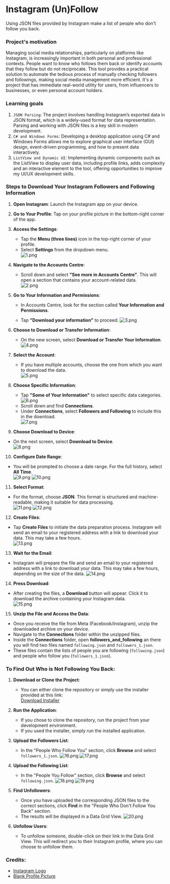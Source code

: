 
# Instagram (Un)Follow

Using JSON files provided by Instagram make a list of people who don't follow you back.

### Project's motivation

Managing social media relationships, particularly on platforms like Instagram, is increasingly important in both personal and professional contexts. People want to know who follows them back or identify accounts that they follow but do not reciprocate. This tool provides a practical solution to automate the tedious process of manually checking followers and followings, making social media management more efficient. It's a project that has immediate real-world utility for users, from influencers to businesses, or even personal account holders.

### Learning goals
1. `JSON Parsing`: The project involves handling Instagram’s exported data in JSON format, which is a widely-used format for data representation. Parsing and working with JSON files is a key skill in modern development.
2. `C# and Windows Forms`: Developing a desktop application using C# and Windows Forms allows me to explore graphical user interface (GUI) design, event-driven programming, and how to present data interactively.
3. `ListView and Dynamic UI`: Implementing dynamic components such as the ListView to display user data, including profile links, adds complexity and an interactive element to the tool, offering opportunities to improve my UI/UX development skills.

### Steps to Download Your Instagram Followers and Following Information

1. **Open Instagram**: Launch the Instagram app on your device.  
  

2. **Go to Your Profile**: Tap on your profile picture in the bottom-right corner of the app.  
   

3. **Access the Settings**:
   - Tap the **Menu (three lines)** icon in the top-right corner of your profile.
   - Select **Settings** from the dropdown menu.  
  ![1.png](/src/1.png)

4. **Navigate to the Accounts Centre**:
   - Scroll down and select **"See more in Accounts Centre"**. This will open a section that contains your account-related data.  
   ![2.png](/src/2.png)

5. **Go to Your Information and Permissions**:
   - In Accounts Centre, look for the section called **Your Information and Permissions**.
  
   - Tap **"Download your information"** to proceed. 
    ![3.png](/src/3.png) 
   
  
6. **Choose to Download or Transfer Information**:
   - On the new screen, select **Download or Transfer Your Information**.  
  ![4.png](/src/4.png)

7. **Select the Account**:
   - If you have multiple accounts, choose the one from which you want to download the data.  
   ![5.png](/src/5.png)

8. **Choose Specific Information**:
   - Tap **"Some of Your Information"** to select specific data categories.
   ![6.png](/src/6.png)
   - Scroll down and find **Connections**.
   - Under **Connections**, select **Followers and Following** to include this in the download.  
   ![7.png](/src/7.png)

9.  **Choose Download to Device**:
   - On the next screen, select **Download to Device**.  
   ![8.png](/src/8.png)

10. **Configure Date Range**:
   - You will be prompted to choose a date range. For the full history, select **All Time**.  
   ![9.png](/src/9.png)
   ![10.png](/src/10.png)

11. **Select Format**:
   - For the format, choose **JSON**. This format is structured and machine-readable, making it suitable for data processing.  
   ![11.png](/src/11.png)
   ![12.png](/src/12.png)

12. **Create Files**:
   - Tap **Create Files** to initiate the data preparation process. Instagram will send an email to your registered address with a link to download your data. This may take a few hours.  
   ![13.png](/src/13.png)

13. **Wait for the Email**:
   - Instagram will prepare the file and send an email to your registered address with a link to download your data. This may take a few hours, depending on the size of the data.
 ![14.png](/src/14.png)

14. **Press Download**:
   - After creating the files, a **Download** button will appear. Click it to download the archive containing your Instagram data.  
   ![15.png](/src/15.png)

15. **Unzip the File and Access the Data**:
   - Once you receive the file from Meta (Facebook/Instagram), unzip the downloaded archive on your device.
   - Navigate to the **Connections** folder within the unzipped files.
   - Inside the **Connections** folder, open **followers_and_following** an there you will find two files named `following.json` and `followers_1.json`.
   - These files contain the lists of people you are following (`following.json`) and people who follow you (`followers_1.json`).

### To Find Out Who is Not Following You Back:

1. **Download or Clone the Project**:
   - You can either clone the repository or simply use the installer provided at this link:  
     [Download Installer](https://drive.google.com/file/d/1mueNMNuqGqPMRUPdTh_k5yREYJqkhWWL/view?usp=sharing)

2. **Run the Application**:
   - If you chose to clone the repository, run the project from your development environment.
   - If you used the installer, simply run the installed application.

3. **Upload the Followers List**:
   - In the "People Who Follow You" section, click **Browse** and select `followers_1.json`.
    ![16.png](/src/16.png)
    ![17.png](/src/17.png)

4. **Upload the Following List**:
   - In the "People You Follow" section, click **Browse** and select `following.json`.
    ![18.png](/src/18.png)
    ![19.png](/src/19.png)


5. **Find Unfollowers**:
   - Once you have uploaded the corresponding JSON files to the correct sections, click **Find** in the "People Who Don't Follow You Back" section.
   - The results will be displayed in a Data Grid View.
    ![20.png](/src/20.png)

6. **Unfollow Users**:
   - To unfollow someone, double-click on their link in the Data Grid View. This will redirect you to their Instagram profile, where you can choose to unfollow them.
  

### Credits:
- [Instagram Logo](https://www.freepik.com/free-vector/instagram-icon_954290.htm#fromView=keyword&page=1&position=2&uuid=0c76f387-d988-4057-a522-a373ad13e108)
- [Blank Profile Picture](https://cdn.pixabay.com/photo/2015/10/05/22/37/blank-profile-picture-973460_960_720.png)
